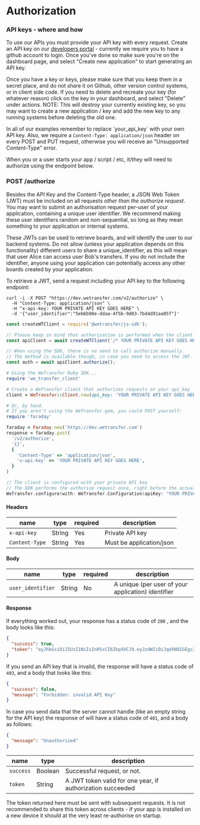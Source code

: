 # Authorization

### API keys - where and how
To use our APIs you must provide your API key with every request. Create an API key on our <a href="https://developers.wetransfer.com/" target="_blank">developers portal</a> - currently we require you to have a github account to login. Once you've done so make sure you're on the
dashboard page, and select "Create new application" to start generating an API key.

Once you have a key or keys, please make sure that you keep them in a secret place, and do not share it on Github, other version control systems, or in client side code. If you need to delete and recreate your key (for whatever reason) click on the key in your dashboard, and select "Delete" under actions. NOTE: This will destroy your currently existing key, so you may want to create a new application / key and add the new key to any running systems before deleting the old one.

<aside class="notice">
In all of our examples remember to replace `your_api_key` with your own API key. Also, we require a <code>Content-Type: application/json</code> header on every POST and PUT request, otherwise you will receive an "Unsupported Content-Type" error.
</aside>

When you or a user starts your app / script / etc, it/they will need to authorize using the endpoint below.

<h3 id="send-request" class="call"><span>POST</span> /authorize</h3>

Besides the API Key and the Content-Type header, a JSON Web Token (JWT) must be included on all requests <em>other than the authorize request</em>. You may want to submit an authorisation request per-user of your application, containing a unique user identifier. We recommend making these user identifiers random and non-sequential, so long as they mean something to your application or internal systems.

These JWTs can be used to retrieve boards, and will identify the user to our backend systems. Do not allow (unless your application depends on this functionality) different users to share a unique_identifier, as this will mean that user Alice can access user Bob's transfers. If you do not include the identifier, anyone using your application can potentially access any other boards created by your application.

To retrieve a JWT, send a request including your API key to the following endpoint:

```shell
curl -i -X POST "https://dev.wetransfer.com/v2/authorize" \
  -H "Content-Type: application/json" \
  -H "x-api-key: YOUR PRIVATE API KEY GOES HERE" \
  -d '{"user_identifier":"5eb6b98e-ddaa-4f5b-9d03-7bd4d91aa05f"}'
```

```javascript
const createWTClient = require('@wetransfer/js-sdk');

// Please keep in mind that authorization is performed when the client is initialized.
const apiClient = await createWTClient('/* YOUR PRIVATE API KEY GOES HERE */');

// When using the SDK, there is no need to call authorize manually.
// The method is available though, in case you need to access the JWT.
const auth = await apiClient.authorize();
```

```ruby
# Using the WeTransfer Ruby SDK...
require 'we_transfer_client'

# Create a WeTransfer client that authorizes requests on your api_key
client = WeTransfer::Client.new(api_key: 'YOUR PRIVATE API KEY GOES HERE')

# Or, by hand.
# If you aren't using the WeTransfer gem, you could POST yourself:
require 'faraday'

faraday = Faraday.new('https://dev.wetransfer.com')
response = faraday.post(
  '/v2/authorize',
  '{}',
  {
    'Content-Type' => 'application/json',
    'x-api-key' => 'YOUR PRIVATE API KEY GOES HERE',
  }
)
```

```swift
// The client is configured with your private API key
// The SDK performs the authorize request once, right before the actual transfer or board creation request
WeTransfer.configure(with: WeTransfer.Configuration(apiKey: "YOUR PRIVATE API KEY GOES HERE"))
```

#### Headers

| name           | type   | required | description              |
| -------------- | ------ | -------- | ------------------------ |
| `x-api-key`    | String | Yes      | Private API key          |
| `Content-Type` | String | Yes      | Must be application/json |

#### Body

| name              | type   | required | description                                        |
| ----------------- | ------ | -------- | -------------------------------------------------- |
| `user_identifier` | String | No       | A unique (per user of your application) identifier |

#### Response

If everything worked out, your response has a status code of `200` , and the body looks like this:

```json
{
  "success": true,
  "token": "eyJhbGciOiJIUzI1NiIsInR5cCI6IkpXVCJ9.eyJzdWIiOiJqdXN0IGEgc2FtcGxlIHRva2VuLCB0aGUgYWN0dWFsIG9uZSB3aWxsIGhhdmUgZGlmZmVyZW50IGNvbnRlbnQiLCJuYW1lIjoiQW5nZWxhIEJlbm5ldHQiLCJpYXQiOjE1MTYyMzkwMjJ9.fd14EeU1vbj40WtHIYaDwpCOE972DKnrrP8mffioEdg"
}
```

If you send an API key that is invalid, the response will have a status code of `403`, and a body that looks like this:

```json
{
  "success": false,
  "message": "Forbidden: invalid API Key"
}
```

In case you send data that the server cannot handle (like an empty string for the API key) the response of will have a status code of `401`, and a body as follows:

```json
{
  "message": "Unauthorized"
}
```

| name      | type    | description                                                |
| --------- | ------- | ---------------------------------------------------------- |
| `success` | Boolean | Successful request, or not.                                |
| `token`   | String  | A JWT token valid for one year, if authorization succeeded |

The token returned here must be sent with subsequent requests. It is not recommended to share this token across clients - if your app is installed on a new device it should at the very least re-authorise on startup.
